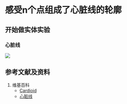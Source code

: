 # 感受n个点组成了心脏线的轮廓

## 开始做实体实验

### 心脏线

![](/images/函数与解析几何/在2维坐标纸上感受n个点组成了任意形状的轮廓/感受n个点组成了心脏线的轮廓/3a1.jpg)

## 参考文献及资料

1. 维基百科
	- [Cardioid](https://en.wikipedia.org/wiki/Cardioid) 
	- [心脏线](https://zh.wikipedia.org/wiki/%E5%BF%83%E8%84%8F%E7%BA%BF) 
